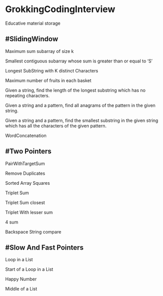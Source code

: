 # GrokkingCodingInterview

Educative material storage

#SlidingWindow
--------------

Maximum sum subarray of size k

Smallest contiguous subarray whose sum is greater than or equal to ‘S’

Longest SubString with K distinct Characters

Maximum number of fruits in each basket

Given a string, find the length of the longest substring which has no repeating characters.

Given a string and a pattern, find all anagrams of the pattern in the given string.

Given a string and a pattern, find the smallest substring in the given string which has all the characters of the given pattern.

WordConcatenation

#Two Pointers
-------------

PairWithTargetSum

Remove Duplicates

Sorted Array Squares

Triplet Sum

Triplet Sum closest

Triplet With lesser sum

4 sum

Backspace String compare

#Slow And Fast Pointers
------------------------

Loop in a List

Start of a Loop in a List

Happy Number

Middle of a List
